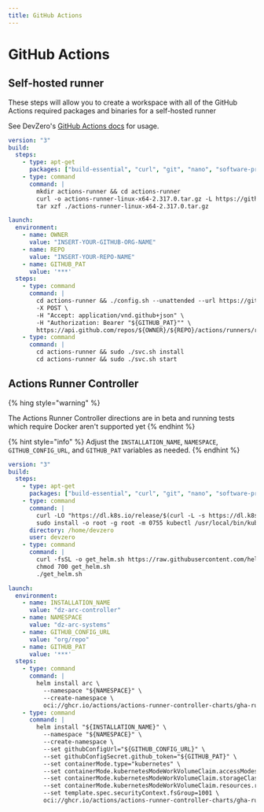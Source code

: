 ```yaml
---
title: GitHub Actions
---
```

# GitHub Actions

## Self-hosted runner

These steps will allow you to create a workspace with all of the GitHub Actions required packages and binaries for a self-hosted runner

See DevZero's [GitHub Actions docs](../../../how-to-guides/ci/run-github-actions-in-a-devbox.md) for usage.

```yaml
version: "3"
build:
  steps:
    - type: apt-get
      packages: ["build-essential", "curl", "git", "nano", "software-properties-common", "ssh", "sudo", "tar", "unzip", "vim", "wget", "zip", "jq"]
    - type: command
      command: |
        mkdir actions-runner && cd actions-runner
        curl -o actions-runner-linux-x64-2.317.0.tar.gz -L https://github.com/actions/runner/releases/download/v2.317.0/actions-runner-linux-x64-2.317.0.tar.gz
        tar xzf ./actions-runner-linux-x64-2.317.0.tar.gz

launch:
  environment:
    - name: OWNER
      value: "INSERT-YOUR-GITHUB-ORG-NAME"
    - name: REPO
      value: "INSERT-YOUR-REPO-NAME"
    - name: GITHUB_PAT
      value: '***'
  steps:
    - type: command
      command: |
        cd actions-runner && ./config.sh --unattended --url https://github.com/${OWNER}/${REPO} --token $(curl \
        -X POST \
        -H "Accept: application/vnd.github+json" \
        -H "Authorization: Bearer "${GITHUB_PAT}"" \
        https://api.github.com/repos/${OWNER}/${REPO}/actions/runners/registration-token | jq -r '.token')
    - type: command
      command: |
        cd actions-runner && sudo ./svc.sh install
        cd actions-runner && sudo ./svc.sh start
```

## Actions Runner Controller

{% hing style="warning" %}

The Actions Runner Controller directions are in beta and running tests which require Docker aren't supported yet
{% endhint %}

{% hint style="info" %}
Adjust the `INSTALLATION_NAME`, `NAMESPACE`, `GITHUB_CONFIG_URL`, and `GITHUB_PAT` variables as needed.
{% endhint %}

```yaml
version: "3"
build:
  steps:
    - type: apt-get
      packages: ["build-essential", "curl", "git", "nano", "software-properties-common", "ssh", "sudo", "tar", "unzip", "vim", "wget", "zip"]
    - type: command
      command: |
        curl -LO "https://dl.k8s.io/release/$(curl -L -s https://dl.k8s.io/release/stable.txt)/bin/linux/amd64/kubectl"
        sudo install -o root -g root -m 0755 kubectl /usr/local/bin/kubectl && rm kubectl
      directory: /home/devzero
      user: devzero
    - type: command
      command: |
        curl -fsSL -o get_helm.sh https://raw.githubusercontent.com/helm/helm/main/scripts/get-helm-3
        chmod 700 get_helm.sh
        ./get_helm.sh

launch:
  environment:
    - name: INSTALLATION_NAME
      value: "dz-arc-controller"
    - name: NAMESPACE
      value: "dz-arc-systems"
    - name: GITHUB_CONFIG_URL
      value: "org/repo"
    - name: GITHUB_PAT
      value: '***'
  steps:
    - type: command
      command: |
        helm install arc \
          --namespace "${NAMESPACE}" \
          --create-namespace \
          oci://ghcr.io/actions/actions-runner-controller-charts/gha-runner-scale-set-controller
    - type: command
      command: |
        helm install "${INSTALLATION_NAME}" \
          --namespace "${NAMESPACE}" \
          --create-namespace \
          --set githubConfigUrl="${GITHUB_CONFIG_URL}" \
          --set githubConfigSecret.github_token="${GITHUB_PAT}" \
          --set containerMode.type="kubernetes" \
          --set containerMode.kubernetesModeWorkVolumeClaim.accessModes={"ReadWriteOnce"} \
          --set containerMode.kubernetesModeWorkVolumeClaim.storageClassName=gp2 \
          --set containerMode.kubernetesModeWorkVolumeClaim.resources.requests.storage=1Gi \
          --set template.spec.securityContext.fsGroup=1001 \
          oci://ghcr.io/actions/actions-runner-controller-charts/gha-runner-scale-set
```

